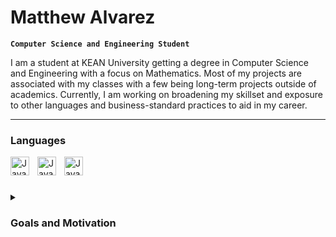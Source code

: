 # Matthew Alvarez

**`Computer Science and Engineering Student`**

I am a student at KEAN University getting a degree in Computer Science and Engineering
with a focus on Mathematics. Most of my projects are associated with my classes with a few being
long-term projects outside of academics. Currently, I am working on broadening my skillset and 
exposure to other languages and business-standard practices to aid in my career.

---

### Languages

<img align="left" alt="Java" width="30px" style="padding-right:10px;" src="https://cdn.jsdelivr.net/gh/devicons/devicon/icons/java/java-original.svg"/>
<img align="left" alt="Java" width="30px" style="padding-right:10px;" src="https://cdn.jsdelivr.net/gh/devicons/devicon/icons/python/python-original.svg"/>
<img align="left" alt="Java" width="30px" style="padding-right:10px;" src="https://cdn.jsdelivr.net/gh/devicons/devicon/icons/r/r-original.svg"/>
<br />

#

<details>
	<summary><h3> Goals and Motivation </h3></summary>
   My long-term goal is to make a product that impacts the Software Development field and those associated with it. This stems from my upbringing where I lived in 
  an environment that favored medical and legal interests. At a young age, I was always drawn to computers and technology and found myself tinkering with system access
  restrictions or operating system files. This led to the decision that I must satisfy those who favored a more secure occupation whilst also doing what I'm passionate
  about. A shorter-term goal would be making a network of peers that support one another through varying perspectives, skillsets, and practices. I've only recently realized
  that a strong circle of family, friends, coworkers, and mentors is important in one's own growth, therefore, I try to make this a goal wherever I am in life.
